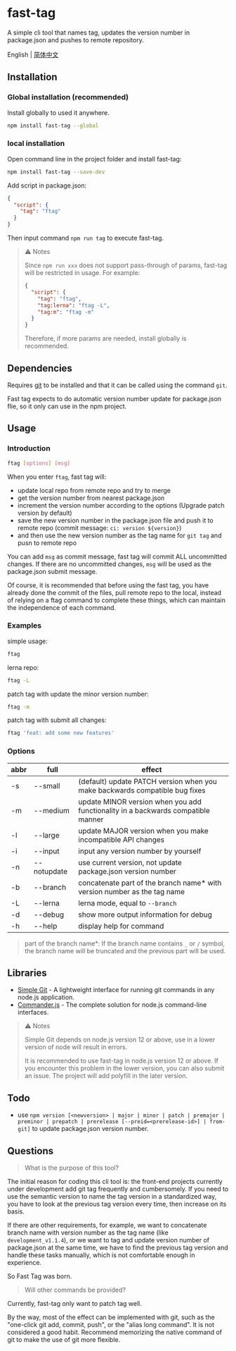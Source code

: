 # fast-tag

A simple cli tool that names tag, updates the version number in package.json and pushes to remote repository.

English | [简体中文](https://github.com/ceynri/fast-tag/blob/master/README_zh-CN.md)

## Installation

### Global installation (recommended)

Install globally to used it anywhere.

```bash
npm install fast-tag --global
```

### local installation

Open command line in the project folder and install fast-tag:

```bash
npm install fast-tag --save-dev
```

Add script in package.json:

```json
{
  "script": {
    "tag": "ftag"
  }
}
```

Then input command `npm run tag` to execute fast-tag.

> ⚠ Notes
>
> Since `npm run xxx` does not support pass-through of params, fast-tag will be restricted in usage. For example:
>
> ```json
> {
>   "script": {
>     "tag": "ftag",
>     "tag:lerna": "ftag -L",
>     "tag:m": "ftag -m"
>   }
> }
> ```
>
> Therefore, if more params are needed, install globally is recommended.

## Dependencies

Requires [git](https://git-scm.com/downloads) to be installed and that it can be called using the command `git`.

Fast tag expects to do automatic version number update for package.json flie, so it only can use in the npm project.

## Usage

### Introduction

```bash
ftag [options] [msg]
```

When you enter `ftag`, fast tag will:

- update local repo from remote repo and try to merge
- get the version number from nearest package.json
- increment the version number according to the options (Upgrade patch version by default)
- save the new version number in the package.json file and push it to remote repo (commit message: `ci: version ${version}`)
- and then use the new version number as the tag name for `git tag` and pusn to remote repo

You can add `msg` as commit message, fast tag will commit ALL uncommitted changes. If there are no uncommitted changes, `msg` will be used as the package.json submit message.

Of course, it is recommended that before using the fast tag, you have already done the commit of the files, pull remote repo to the local, instead of relying on a ftag command to complete these things, which can maintain the independence of each command.

### Examples

simple usage:

```bash
ftag
```

lerna repo:

```bash
ftag -L
```

patch tag with update the minor version number:

```bash
ftag -m
```

patch tag with submit all changes:

```bash
ftag 'feat: add some new features'
```

### Options

| abbr | full        | effect                                                                           |
| ---- | ----------- | -------------------------------------------------------------------------------- |
| -s   | --small     | (default) update PATCH version when you make backwards compatible bug fixes      |
| -m   | --medium    | update MINOR version when you add functionality in a backwards compatible manner |
| -l   | --large     | update MAJOR version when you make incompatible API changes                      |
| -i   | --input     | input any version number by yourself                                             |
| -n   | --notupdate | use current version, not update package.json version number                      |
| -b   | --branch    | concatenate part of the branch name\* with version number as the tag name        |
| -L   | --lerna     | lerna mode, equal to `--branch`                                                  |
| -d   | --debug     | show more output information for debug                                           |
| -h   | --help      | display help for command                                                         |

> part of the branch name\*: If the branch name contains `_` or `/` symbol, the branch name will be truncated and the previous part will be used.

## Libraries

- [Simple Git](https://github.com/steveukx/git-js) - A lightweight interface for running git commands in any node.js application.
- [Commander.js](https://github.com/tj/commander.js) - The complete solution for node.js command-line interfaces.

> ⚠ Notes
>
> Simple Git depends on node.js version 12 or above, use in a lower version of node will result in errors.
>
> It is recommended to use fast-tag in node.js version 12 or above. If you encounter this problem in the lower version, you can also submit an issue. The project will add polyfill in the later version.

## Todo

- use `npm version [<newversion> | major | minor | patch | premajor | preminor | prepatch | prerelease [--preid=<prerelease-id>] | from-git]` to update package.json version number.

## Questions

> What is the purpose of this tool?

The initial reason for coding this cli tool is: the front-end projects currently under development add git tag frequently and cumbersomely. If you need to use the semantic version to name the tag version in a standardized way, you have to look at the previous tag version every time, then increase on its basis.

If there are other requirements, for example, we want to concatenate branch name with version number as the tag name (like `development_v1.1.4`), or we want to tag and update version number of package.json at the same time, we have to find the previous tag version and handle these tasks manually, which is not comfortable enough in experience.

So Fast Tag was born.

> Will other commands be provided?

Currently, fast-tag only want to patch tag well.

By the way, most of the effect can be implemented with git, such as the "one-click git add, commit, push", or the "alias ​​long command". It is not considered a good habit. Recommend memorizing the native command of git to make the use of git more flexible.

<br>
